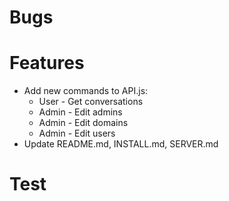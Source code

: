 # Bugs

# Features

- Add new commands to API.js:
  - User - Get conversations
  - Admin - Edit admins
  - Admin - Edit domains
  - Admin - Edit users
- Update README.md, INSTALL.md, SERVER.md

# Test
